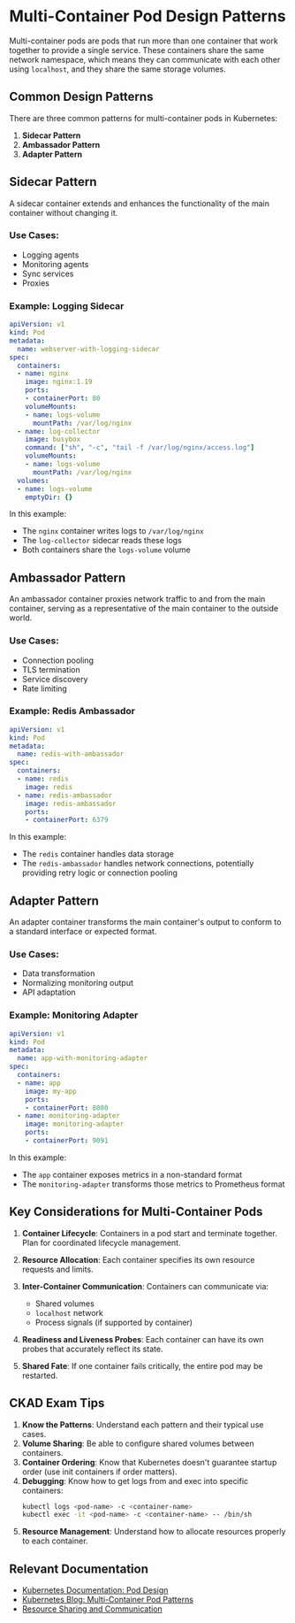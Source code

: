 # Multi-Container Pod Design Patterns

Multi-container pods are pods that run more than one container that work together to provide a single service. These containers share the same network namespace, which means they can communicate with each other using `localhost`, and they share the same storage volumes.

## Common Design Patterns

There are three common patterns for multi-container pods in Kubernetes:

1. **Sidecar Pattern**
2. **Ambassador Pattern**
3. **Adapter Pattern**

## Sidecar Pattern

A sidecar container extends and enhances the functionality of the main container without changing it.

### Use Cases:
- Logging agents
- Monitoring agents
- Sync services
- Proxies

### Example: Logging Sidecar

```yaml
apiVersion: v1
kind: Pod
metadata:
  name: webserver-with-logging-sidecar
spec:
  containers:
  - name: nginx
    image: nginx:1.19
    ports:
    - containerPort: 80
    volumeMounts:
    - name: logs-volume
      mountPath: /var/log/nginx
  - name: log-collector
    image: busybox
    command: ["sh", "-c", "tail -f /var/log/nginx/access.log"]
    volumeMounts:
    - name: logs-volume
      mountPath: /var/log/nginx
  volumes:
  - name: logs-volume
    emptyDir: {}
```

In this example:
- The `nginx` container writes logs to `/var/log/nginx`
- The `log-collector` sidecar reads these logs
- Both containers share the `logs-volume` volume

## Ambassador Pattern

An ambassador container proxies network traffic to and from the main container, serving as a representative of the main container to the outside world.

### Use Cases:
- Connection pooling
- TLS termination
- Service discovery
- Rate limiting

### Example: Redis Ambassador

```yaml
apiVersion: v1
kind: Pod
metadata:
  name: redis-with-ambassador
spec:
  containers:
  - name: redis
    image: redis
  - name: redis-ambassador
    image: redis-ambassador
    ports:
    - containerPort: 6379
```

In this example:
- The `redis` container handles data storage
- The `redis-ambassador` handles network connections, potentially providing retry logic or connection pooling

## Adapter Pattern

An adapter container transforms the main container's output to conform to a standard interface or expected format.

### Use Cases:
- Data transformation
- Normalizing monitoring output
- API adaptation

### Example: Monitoring Adapter

```yaml
apiVersion: v1
kind: Pod
metadata:
  name: app-with-monitoring-adapter
spec:
  containers:
  - name: app
    image: my-app
    ports:
    - containerPort: 8080
  - name: monitoring-adapter
    image: monitoring-adapter
    ports:
    - containerPort: 9091
```

In this example:
- The `app` container exposes metrics in a non-standard format
- The `monitoring-adapter` transforms those metrics to Prometheus format

## Key Considerations for Multi-Container Pods

1. **Container Lifecycle**: Containers in a pod start and terminate together. Plan for coordinated lifecycle management.

2. **Resource Allocation**: Each container specifies its own resource requests and limits.

3. **Inter-Container Communication**: Containers can communicate via:
   - Shared volumes
   - `localhost` network
   - Process signals (if supported by container)

4. **Readiness and Liveness Probes**: Each container can have its own probes that accurately reflect its state.

5. **Shared Fate**: If one container fails critically, the entire pod may be restarted.

## CKAD Exam Tips

1. **Know the Patterns**: Understand each pattern and their typical use cases.
2. **Volume Sharing**: Be able to configure shared volumes between containers.
3. **Container Ordering**: Know that Kubernetes doesn't guarantee startup order (use init containers if order matters).
4. **Debugging**: Know how to get logs from and exec into specific containers:
   ```bash
   kubectl logs <pod-name> -c <container-name>
   kubectl exec -it <pod-name> -c <container-name> -- /bin/sh
   ```
5. **Resource Management**: Understand how to allocate resources properly to each container.

## Relevant Documentation

- [Kubernetes Documentation: Pod Design](https://kubernetes.io/docs/concepts/workloads/pods/)
- [Kubernetes Blog: Multi-Container Pod Patterns](https://kubernetes.io/blog/2015/06/the-distributed-system-toolkit-patterns/)
- [Resource Sharing and Communication](https://kubernetes.io/docs/concepts/workloads/pods/#resource-sharing-and-communication)